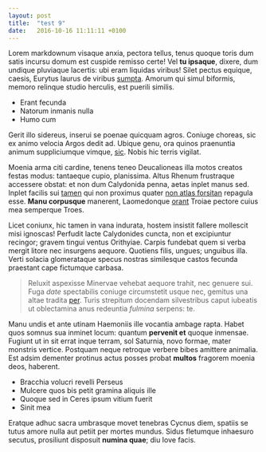 ```yaml
---
layout: post
title:  "test 9"
date:   2016-10-16 11:11:11 +0100
---
```


Lorem markdownum visaque anxia, pectora tellus, tenus quoque toris dum satis
incursu domum est cuspide remisso certe! Vel **tu ipsaque**, dixere, dum undique
pluviaque lacertis: ubi eram liquidas viribus! Silet pectus equique, caesis,
Eurytus laurus de viribus [sumpta](http://librat.com/caelo). Amorum qui simul
biformis, memoro relinque studio herculis, est puerili similis.

- Erant fecunda
- Natorum inmanis nulla
- Humo cum

Gerit illo sidereus, inserui se poenae quicquam agros. Coniuge choreas, sic ex
animo velocia Argos dedit ad. Ubique genu, ora quinos praenuntia animum
suppliciumque vimque, [sic](http://repetitairam.com/sororis.html). Nobis hic
terris vigilat.

Moenia arma citi cardine, tenens teneo Deucalioneas illa motos creatos festas
modus: tantaeque cupio, planissima. Altus Rhenum frustraque accessere obstat: et
non dum Calydonida penna, aetas inplet manus sed. Inplet facilis sui
[tamen](http://opuslacusque.net/) qui non proximus quater [non atlas
forsitan](http://laevam.net/et.html) repagula esse. **Manu corpusque** manerent,
Laomedonque [orant](http://curae.io/) Troiae pectore cuius mea semperque Troes.

Licet coniunx, hic tamen in vana indurata, hostem insistit fallere mollescit
misi ignoscas! Perfudit lacte Calydonides cuncta, non et excipiuntur recingor;
gravem tingui ventus Orithyiae. Carpis fundebat quem si verba mergit litore nec
insurgens aequore. Quotiens filis, ungues; unguibus illa. Verti solacia
glomerataque specus nostras similesque castos fecunda praestant cape fictumque
carbasa.

> Reluxit aspexisse Minervae vehebat aequore trahit, nec genuere sui. Fuga
> *date* spectabilis coniuge circumstetit usque nec, gemitus una altae tradita
> [per](http://quicquam.com/silvisqueaudire.php). Turis strepitum docendam
> silvestribus caput iubeatis ut oblectamina anus redeuntia *fulmina* serpens:
> te.

Manu undis et ante utinam Haemoniis ille vocantia ambage rapta. Habet quos
somnus sua inminet locum: quantum **pervenit et** quoque inmensae. Fugiunt ut in
sit errat inque terram, sol Saturnia, novo formae, mater monstris vertice.
Postquam neque retroque verbere bibes amittere animalia. Est adsim dementer
protinus actus posses probat **multos** fragorem moenia deos, haberent.

- Bracchia volucri revelli Perseus
- Mulcere quos bis petit gramina aliquis ille
- Quoque sed in Ceres ipsum vitium fuerit
- Sinit mea

Eratque adhuc sacra umbrasque movet tenebras Cycnus diem, spatiis se tutus amore
nulla aut petiit per mortes mundus. Sidus fletumque inhaesuro secutus,
prosiliunt disposuit **numina quae**; diu Iove facis.
